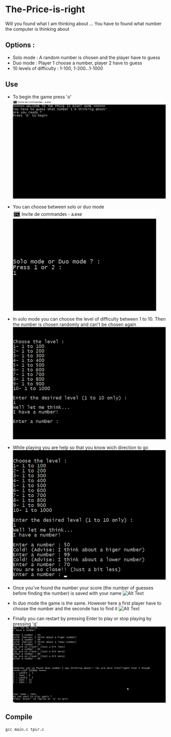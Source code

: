 # The-Price-is-right
  Will you found what I am thinking about ...
  You have to found what number the computer is thinking  about

## Options : 
 - Solo mode : A random number is chosen and the player have to guess
 - Duo mode : Player 1 choose a number, player 2 have to guess
 - 10 levels of difficulty : 1-100, 1-200...1-1000

## Use
 - To begin the game press 'o'
   ![Alt Text](screenshots/begin.png?raw=true "Press 'O' to begin")
 
 - You can choose between solo or duo mode
    ![Alt Text](screenshots/gamemode.png?raw=true "Press 1 or 2 to choose a mode")
 
 - In solo mode you can choose the level of difficulty between 1 to 10. Then the number is chosen randomly and can't be chosen again
   ![Alt Text](screenshots/level.png?raw=true "You can press 1 to 10 to choose a level")
 
 - While playing you are help so that you know wich direction to go
   ![Alt Text](screenshots/advise.png?raw=true "The program tell you if you're about to find the number or not")
 
 - Once you've found the number your score (the number of guesses before finding the number) is saved with your name
   ![Alt Text](screenshots/lastscore.png?raw=true "Your score is saved at the end of the game")
 
 - In duo mode the game is the same. However here a first player have to choose the number and the seconde has to find it
   ![Alt Text](screenshots/pdui.png?raw=true "In duo mode player 1 choose the number to guess")
 
 - Finally you can restart by pressing Enter to play or stop playing by pressing 'q'
   ![Alt Text](screenshots/restart.png?raw=true "You can restart or quit the game easily")
 
## Compile
  ````
  gcc main.c tpir.c
  ````
